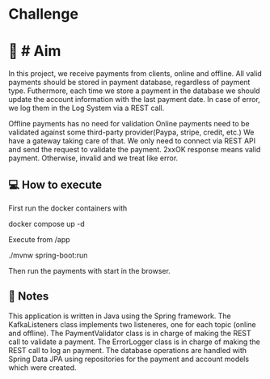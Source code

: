 # Challenge

# :book: # Aim
In this project, we receive payments from clients, online and offline.
All valid payments should be stored in payment database, regardless of payment type.
Futhermore, each time we store a payment in the database we should update the account information with the last payment date.
In case of error, we log them in the Log System via a REST call.

Offline payments has no need for validation
Online payments need to be validated against some third-party provider(Paypa, stripe, credit, etc.)
We have a gateway taking care of that. We only need to connect via REST API and send the request to validate the payment.
2xxOK response means valid payment. Otherwise, invalid and we treat like error.

## :computer: How to execute
First run the docker containers with

docker compose up -d

Execute from /app

./mvnw spring-boot:run

Then run the payments with start in the browser.
## :memo: Notes

This application is written in Java using the Spring framework.
The KafkaListeners class implements two listeneres, one for each topic (online and offline).
The PaymentValidator class is in charge of making the REST call to validate a payment.
The ErrorLogger class is in charge of making the REST call to log an payment.
The database operations are handled with Spring Data JPA using repositories for the payment and account models which were created.


